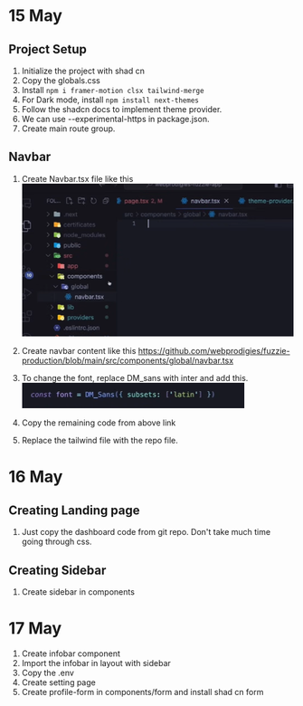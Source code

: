 # 15 May

## Project Setup

1. Initialize the project with shad cn
2. Copy the globals.css
3. Install `npm i framer-motion clsx tailwind-merge`
4. For Dark mode, install `npm install next-themes`
5. Follow the shadcn docs to implement theme provider.
6. We can use --experimental-https in package.json.
7. Create main route group.

## Navbar

1. Create Navbar.tsx file like this
   ![alt text](image.png)
2. Create navbar content like this
   https://github.com/webprodigies/fuzzie-production/blob/main/src/components/global/navbar.tsx
3. To change the font, replace DM_sans with inter and add this.
   ![alt text](image-1.png)

4. Copy the remaining code from above link
5. Replace the tailwind file with the repo file.

# 16 May

## Creating Landing page

1. Just copy the dashboard code from git repo. Don't take much time going through css.

## Creating Sidebar

1. Create sidebar in components

# 17 May

1. Create infobar component
2. Import the infobar in layout with sidebar
3. Copy the .env
4. Create setting page
5. Create profile-form in components/form and install shad cn form
